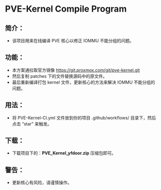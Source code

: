 # PVE-Kernel Compile Program

## 简介：
- 该项目用来在线编译 PVE 核心以修正 IOMMU 不能分组的问题。

## 功能：
- 本方案通拉取官方镜像 https://git.proxmox.com/git/pve-kernel.git
- 然后复制 patches 下的文件替换源码中的原文件。
- 最后重新编译打包 kernel 文件，更新核心的方法来解决 IOMMU 不能分组的问题。

## 用法：
- 将 PVE-Kernel-CI.yml 文件放到你的项目 .github/workflows/ 目录下，然后点击 “star” 来触发。

## 下载：
- 下载项目下的：**PVE_Kernel_yfdoor.zip** 压缩包即可。

## 警告：
- 更新核心有风险，请谨慎操作。
